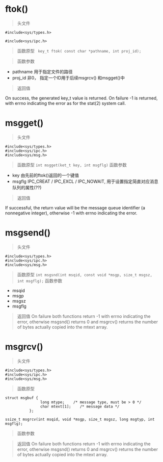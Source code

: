 # ftok()
>头文件 
```
#include<sys/types.h>

#include<sys/ipc.h>
```
>函数原型   ` key_t ftok( const char *pathname, int proj_id);`

>函数参数

* pathname      用于指定文件的路径
* proj_id       非0， 指定一个ID用于后续msgrcv() 和msgget()中 

>返回值

On  success,  the  generated  key_t  value  is returned.  On failure -1 is returned, with errno indicating the error as for the stat(2) system call.
# msgget()
>头文件
```
#include<sys/types.h>
#include<sys/ipc.h>
#include<sys/msg.h>
```
>函数原型   `int msgget(ket_t key, int msgflg)`
>函数参数

* key       由先前的ftok()返回的一个键值
* msgflg    IPC_CREAT / IPC_EXCL / IPC_NOWAIT, 用于设置指定简直对应消息队列的属性(??) 
>返回值

If  successful,  the  return value will be the message queue identifier (a nonnegative integer), otherwise -1 with errno indicating the error.
# msgsend() 
>头文件
```
#include<sys/types.h>
#include<sys/ipc.h>
#include<sys/msg.h>
```
>函数原型 `int msgsnd(int msqid, const void *msgp, size_t msgsz, int msgflg);`
>函数参数
* msqid
* msgp
* msgsz
* msgflg

>返回值
On  failure both functions return -1 with errno indicating the error, otherwise msgsnd() returns 0 and msgrcv() returns the number of  bytes  actually copied into the mtext array.

# msgrcv() 
>头文件
```
#include<sys/types.h>
#include<sys/ipc.h>
#include<sys/msg.h>
```
>函数原型 
```
struct msgbuf {
                long mtype;    /* message type, must be > 0 */
                char mtext[1];    /* message data */
           };

ssize_t msgrcv(int msqid, void *msgp, size_t msgsz, long msgtyp, int msgflg);
```
>函数参数

>返回值
On  failure both functions return -1 with errno indicating the error, otherwise msgsnd() returns 0 and msgrcv() returns the number of  bytes  actually copied into the mtext array.
